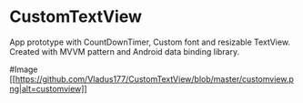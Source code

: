 # CustomTextView

App prototype with CountDownTimer, Custom font and resizable TextView.
Created with MVVM pattern and Android data binding library.

#Image
[[https://github.com/Vladus177/CustomTextView/blob/master/customview.png|alt=customview]]
